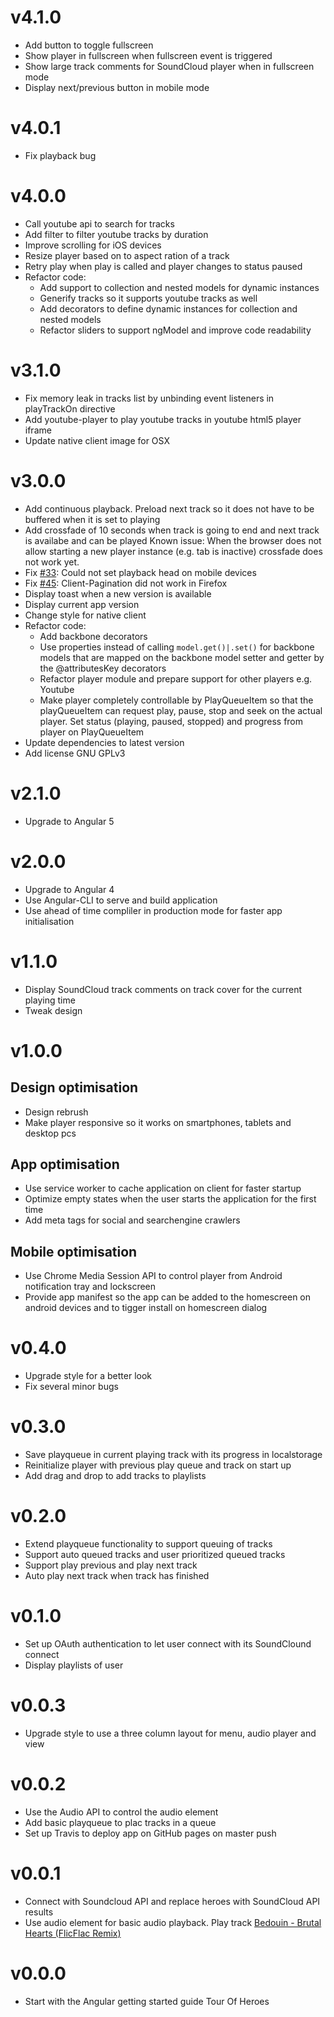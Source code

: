 # v4.1.0
- Add button to toggle fullscreen
- Show player in fullscreen when fullscreen event is triggered
- Show large track comments for SoundCloud player when in fullscreen mode
- Display next/previous button in mobile mode

# v4.0.1
- Fix playback bug

# v4.0.0
- Call youtube api to search for tracks
- Add filter to filter youtube tracks by duration
- Improve scrolling for iOS devices
- Resize player based on to aspect ration of a track
- Retry play when play is called and player changes to status paused
- Refactor code:
  - Add support to collection and nested models for dynamic instances
  - Generify tracks so it supports youtube tracks as well
  - Add decorators to define dynamic instances for collection and nested models
  - Refactor sliders to support ngModel and improve code readability

# v3.1.0
- Fix memory leak in tracks list by unbinding event listeners in playTrackOn directive
- Add youtube-player to play youtube tracks in youtube html5 player iframe
- Update native client image for OSX

# v3.0.0
- Add continuous playback. Preload next track so it does not have to be buffered when it is set to playing
- Add crossfade of 10 seconds when track is going to end and next track is availabe and can be played
Known issue: When the browser does not allow starting a new player instance (e.g. tab is inactive) 
crossfade does not work yet.
- Fix [#33](https://github.com/Cloud-Player/web/pull/33): Could not set playback head on mobile devices
- Fix [#45](https://github.com/Cloud-Player/web/pull/45): Client-Pagination did not work in Firefox
- Display toast when a new version is available
- Display current app version
- Change style for native client
- Refactor code:
  - Add backbone decorators
  - Use properties instead of calling `model.get()|.set()` for backbone models that are mapped 
  on the backbone model setter and getter by the @attributesKey decorators
  - Refactor player module and prepare support for other players e.g. Youtube
  - Make player completely controllable by PlayQueueItem so that the playQueueItem can 
  request play, pause, stop and seek on the actual player. 
  Set status (playing, paused, stopped) and progress from player on PlayQueueItem
- Update dependencies to latest version
- Add license GNU GPLv3 

# v2.1.0
- Upgrade to Angular 5

# v2.0.0
- Upgrade to Angular 4
- Use Angular-CLI to serve and build application
- Use ahead of time compliler in production mode for faster app initialisation

# v1.1.0
- Display SoundCloud track comments on track cover for the current playing time
- Tweak design

# v1.0.0
## Design optimisation
- Design rebrush
- Make player responsive so it works on smartphones, tablets and desktop pcs

## App optimisation
- Use service worker to cache application on client for faster startup
- Optimize empty states when the user starts the application for the first time
- Add meta tags for social and searchengine crawlers

## Mobile optimisation
- Use Chrome Media Session API to control player from Android notification tray and lockscreen
- Provide app manifest so the app can be added to the homescreen on android devices and to tigger 
install on homescreen dialog

# v0.4.0
- Upgrade style for a better look
- Fix several minor bugs

# v0.3.0
- Save playqueue in current playing track with its progress in localstorage
- Reinitialize player with previous play queue and track on start up
- Add drag and drop to add tracks to playlists

# v0.2.0
- Extend playqueue functionality to support queuing of tracks
- Support auto queued tracks and user prioritized queued tracks
- Support play previous and play next track
- Auto play next track when track has finished

# v0.1.0
- Set up OAuth authentication to let user connect with its SoundClound connect
- Display playlists of user

# v0.0.3
- Upgrade style to use a three column layout for menu, audio player and view

# v0.0.2
- Use the Audio API to control the audio element
- Add basic playqueue to plac tracks in a queue
- Set up Travis to deploy app on GitHub pages on master push 

# v0.0.1
- Connect with Soundcloud API and replace heroes with SoundCloud API results
- Use audio element for basic audio playback. Play track [Bedouin - Brutal Hearts (FlicFlac Remix)](https://soundcloud.com/flicflac/bedouin-soundclash-brutal-1)

# v0.0.0
- Start with the Angular getting started guide Tour Of Heroes 
